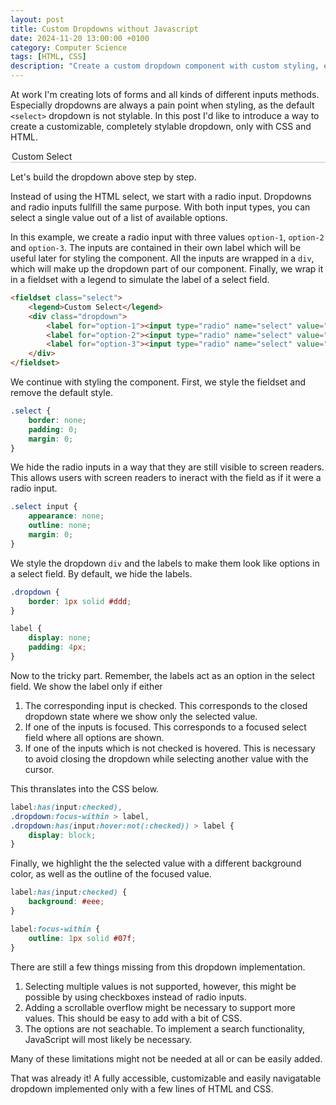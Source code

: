 ```yaml
---
layout: post
title: Custom Dropdowns without Javascript
date: 2024-11-20 13:00:00 +0100
category: Computer Science
tags: [HTML, CSS]
description: "Create a custom dropdown component with custom styling, entirely without JavaScript."
---
```


At work I'm creating lots of forms and all kinds of different inputs methods.
Especially dropdowns are always a pain point when styling, as the default `<select>` dropdown is not stylable.
In this post I'd like to introduce a way to create a customizable, completely stylable dropdown, only with CSS and HTML.

<div>
<fieldset class="select">
    <legend>Custom Select</legend>
    <div class="dropdown">
        <label for="option-1"><input type="radio" name="select" value="option-1" id="option-1" checked/>Option 1</label>
        <label for="option-2"><input type="radio" name="select" value="option-2" id="option-2"/>Option 2</label>
        <label for="option-3"><input type="radio" name="select" value="option-3" id="option-3"/>Option 3</label>
    </div>
</fieldset>
<style>
    .select {
        border: none;
        padding: 0;
        margin: 0;
    }

    .select input {
        appearance: none;
        outline: none;
        margin: 0;
    }

    .dropdown {
        border: 1px solid #ddd;
    }

    label {
        display: none;
        padding: 4px;
    }

    label:has(input:checked),
    .dropdown:focus-within > label,
    .dropdown:has(input:hover:not(:checked)) > label {
        display: block;
    }

    label:has(input:checked) {
        background: #eee;
    }

    label:focus-within {
        outline: 1px solid #07f;
    }
</style>
</div>

Let's build the dropdown above step by step.

Instead of using the HTML select, we start with a radio input. Dropdowns and radio inputs fullfill the same purpose. With both input types, you can select a single value out of a list of available options.

In this example, we create a radio input with three values `option-1`, `option-2` and `option-3`. The inputs are contained in their own label which will be useful later for styling the component. All the inputs are wrapped in a `div`, which will make up the dropdown part of our component. Finally, we wrap it in a fieldset with a legend to simulate the label of a select field.

```html
<fieldset class="select">
    <legend>Custom Select</legend>
    <div class="dropdown">
        <label for="option-1"><input type="radio" name="select" value="option-1" id="option-1" checked/>Option 1</label>
        <label for="option-2"><input type="radio" name="select" value="option-2" id="option-2"/>Option 2</label>
        <label for="option-3"><input type="radio" name="select" value="option-3" id="option-3"/>Option 3</label>
    </div>
</fieldset>
```

We continue with styling the component. First, we style the fieldset and remove the default style.

```css
.select {
    border: none;
    padding: 0;
    margin: 0;
}
```

We hide the radio inputs in a way that they are still visible to screen readers. This allows users with screen readers to ineract with the field as if it were a radio input.

```css
.select input {
    appearance: none;
    outline: none;
    margin: 0;
}
```

We style the dropdown `div` and the labels to make them look like options in a select field. By default, we hide the labels.

```css
.dropdown {
    border: 1px solid #ddd;
}

label {
    display: none;
    padding: 4px;
}
```

Now to the tricky part. Remember, the labels act as an option in the select field. We show the label only if either

1. The corresponding input is checked. This corresponds to the closed dropdown state where we show only the selected value.
2. If one of the inputs is focused. This corresponds to a focused select field where all options are shown.
3. If one of the inputs which is not checked is hovered. This is necessary to avoid closing the dropdown while selecting another value with the cursor.

This thranslates into the CSS below.

```css
label:has(input:checked),
.dropdown:focus-within > label,
.dropdown:has(input:hover:not(:checked)) > label {
    display: block;
}
```

Finally, we highlight the the selected value with a different background color, as well as the outline of the focused value.

```css
label:has(input:checked) {
    background: #eee;
}

label:focus-within {
    outline: 1px solid #07f;
}
```

There are still a few things missing from this dropdown implementation.

1. Selecting multiple values is not supported, however, this might be possible by using checkboxes instead of radio inputs.
2. Adding a scrollable overflow might be necessary to support more values. This should be easy to add with a bit of CSS.
3. The options are not seachable. To implement a search functionality, JavaScript will most likely be necessary.

Many of these limitations might not be needed at all or can be easily added.

That was already it! A fully accessible, customizable and easily navigatable dropdown implemented only with a few lines of HTML and CSS.

